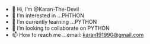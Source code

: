- 👋 Hi, I’m @Karan-The-Devil
- 👀 I’m interested in ...PHTHON
- 🌱 I’m currently learning ...PYTHON
- 💞️ I’m looking to collaborate on PYTHON
- 📫 How to reach me ...email: karan191990@gmail.com

<!---
Karan-The-Devil/Karan-The-Devil is a ✨ special ✨ repository because its `README.md` (this file) appears on your GitHub profile.
You can click the Preview link to take a look at your changes.
--->
